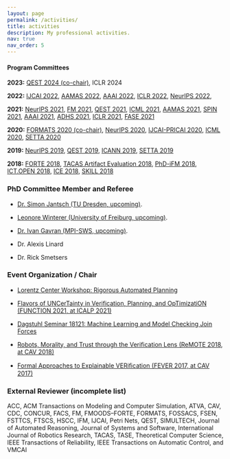 ```yaml
---
layout: page
permalink: /activities/
title: activities
description: My professional activities.
nav: true
nav_order: 5
---
```



#### Program Committees

**2023:** <a href="" target="_blank">QEST 2024 (co-chair)</a>, ICLR 2024

**2022:** <a href="" target="_blank">IJCAI 2022</a>, <a href="" target="_blank">AAMAS 2022</a>, <a href="" target="_blank">AAAI 2022</a>, <a href="https://iclr.cc/" target="_blank">ICLR 2022</a>, <a href="https://nips.cc/Conferences/2022" target="_blank">NeurIPS 2022</a>,

**2021:** <a href="https://nips.cc/Conferences/2021/Dates" target="_blank">NeurIPS 2021</a>, <a href="http://formalmethods2021.csp.escience.cn/dct/page/1" target="_blank">FM 2021</a>, <a href="https://www.qest.org/qest2021/index.html" target="_blank">QEST 2021</a>, <a href="https://icml.cc/Conferences/2021" target="_blank">ICML 2021</a>, <a href="https://aamas2021.soton.ac.uk/" target="_blank">AAMAS 2021</a>, <a href="https://conf.researchr.org/track/ecoop-issta-2021/ecoop-issta-2021-spin" target="_blank">SPIN 2021</a>, <a href="https://aaai.org/Conferences/AAAI-21/" target="_blank">AAAI 2021</a>, <a href="https://sites.uclouvain.be/adhs21/" target="_blank">ADHS 2021</a>, <a href="https://iclr.cc/" target="_blank">ICLR 2021</a>, <a href="" target="_blank">FASE 2021</a>

**2020:**
<a href="https://formats-2020.cs.ru.nl/index.html" target="_blank">FORMATS 2020 (co-chair)</a>, <a href="https://nips.cc/Conferences/2020/Dates" target="_blank">NeurIPS 2020</a>, <a href="https://ijcai20.org/" target="_blank">IJCAI-PRICAI 2020</a>, <a href="https://icml.cc/Conferences/2020/Dates" target="_blank">ICML 2020</a>, <a href="http://lcs.ios.ac.cn/setta2020/index.html" target="_blank">SETTA 2020</a></li>

**2019:**
<a href="https://nips.cc" target="_blank">NeurIPS 2019</a>, <a href="http://www.qest.org/qest2019/" target="_blank">QEST 2019</a>, <a href="https://e-nns.org/icann2019/" target="_blank">ICANN 2019</a>, <a href="http://www4.comp.polyu.edu.hk/~csguannan/setta19/???" target="_blank">SETTA 2019</a></li>

**2018:**
<a href="http://2018.discotec.org/cfp_forte.html" target="_blank">FORTE 2018</a>, <a href="https://tacas.info/artifacts.php" target="_blank">TACAS Artifact Evaluation 2018</a>, <a href="http://ifm2018.cs.nuim.ie/PhDSymposium" target="_blank">PhD-iFM 2018</a>, <a href="http://www.ictopen.nl/" target="_blank">ICT.OPEN 2018</a>, <a href="http://2018.discotec.org/cfp_w_ice.html" target="_blank">ICE 2018</a>, <a href="http://skill.informatik.uni-leipzig.de/blog/" target="_blank">SKILL 2018</a></li>	

### PhD Committee Member and Referee ###

* <a href="https://www.inf.tu-dresden.de/index.php?node_id=3841&ln=en" target="_blank">Dr. Simon Jantsch (TU Dresden, upcoming)</a>.

* <a href="https://ira.informatik.uni-freiburg.de/src/team_view.php?teamID=77" target="_blank">Leonore Winterer (University of Freiburg, upcoming)</a>.

* <a href="https://www.mpi-sws.org/people/gavran/" target="_blank">Dr. Ivan Gavran (MPI-SWS, upcoming)</a>.

* Dr. Alexis Linard

* Dr. Rick Smetsers

### Event Organization / Chair ###

* <a href="https://www.lorentzcenter.nl/rigorous-automated-planning-2022.html" target="_blank">Lorentz Center Workshop: Rigorous Automated Planning</a>

* <a href="https://function-2021.cs.ru.nl/" target="_blank">Flavors of UNCerTainty in Verification, Planning, and OpTimizatiON (FUNCTION 2021, at ICALP 2021)</a>

* <a href="http://www.dagstuhl.de/en/program/calendar/semhp/?semnr=18121" target="_blank">Dagstuhl Seminar 18121: Machine Learning and Model Checking Join Forces</a>

* <a href="http://qav.comlab.ox.ac.uk/robots_morality_trust/" target="_blank">Robots, Morality, and Trust through the Verification Lens (ReMOTE 2018, at CAV 2018)</a>

* <a href="http://fever.nilsjansen.org" target="_blank">Formal Approaches to Explainable VERiﬁcation (FEVER 2017, at CAV 2017)</a>

### External Reviewer (incomplete list) ###

ACC, ACM Transactions on Modeling and Computer Simulation, ATVA, CAV, CDC, CONCUR, FACS, FM, FMOODS–FORTE, FORMATS, FOSSACS, FSEN, FSTTCS, FTSCS, HSCC, IFM, IJCAI, Petri Nets, QEST, SIMULTECH, Journal of Automated Reasoning, Journal of Systems and Software, International Journal of Robotics Research, TACAS, TASE, Theoretical Computer Science, IEEE Transactions of Reliability, IEEE Transactions on Automatic Control, and VMCAI			

